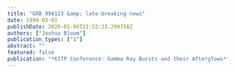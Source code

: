 ```yaml
---
title: "GRB 990123 &amp; late-breaking news"
date: 1999-03-01
publishDate: 2020-01-09T21:52:33.299758Z
authors: ["Joshua Bloom"]
publication_types: ["1"]
abstract: ""
featured: false
publication: "*KITP Conference: Gamma Ray Bursts and their Afterglows*"
---
```


